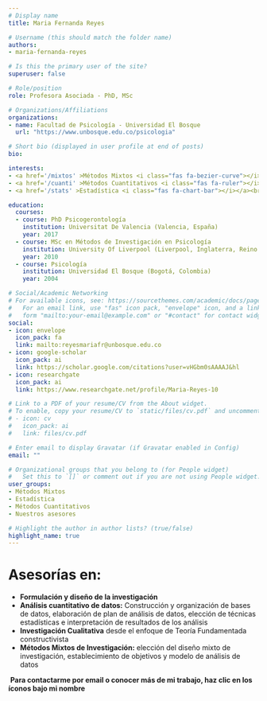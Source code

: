 ```yaml
---
# Display name
title: Maria Fernanda Reyes

# Username (this should match the folder name)
authors:
- maria-fernanda-reyes

# Is this the primary user of the site?
superuser: false

# Role/position
role: Profesora Asociada - PhD, MSc

# Organizations/Affiliations
organizations:
- name: Facultad de Psicología - Universidad El Bosque
  url: "https://www.unbosque.edu.co/psicologia"

# Short bio (displayed in user profile at end of posts)
bio: 

interests:
- <a href='/mixtos' >Métodos Mixtos <i class="fas fa-bezier-curve"></i></a><br />
- <a href='/cuanti' >Métodos Cuantitativos <i class="fas fa-ruler"></i></a><br />
- <a href='/stats' >Estadística <i class="fas fa-chart-bar"></i></a><br />

education:
  courses:
  - course: PhD Psicogerontología
    institution: Universitat De Valencia (Valencia, España)
    year: 2017
  - course: MSc en Métodos de Investigación en Psicología
    institution: University Of Liverpool (Liverpool, Inglaterra, Reino Unido)
    year: 2010
  - course: Psicología
    institution: Universidad El Bosque (Bogotá, Colombia)
    year: 2004

# Social/Academic Networking
# For available icons, see: https://sourcethemes.com/academic/docs/page-builder/#icons
#   For an email link, use "fas" icon pack, "envelope" icon, and a link in the
#   form "mailto:your-email@example.com" or "#contact" for contact widget.
social:
- icon: envelope
  icon_pack: fa
  link: mailto:reyesmariafr@unbosque.edu.co
- icon: google-scholar
  icon_pack: ai
  link: https://scholar.google.com/citations?user=vHGbm0sAAAAJ&hl
- icon: researchgate
  icon_pack: ai
  link: https://www.researchgate.net/profile/Maria-Reyes-10

# Link to a PDF of your resume/CV from the About widget.
# To enable, copy your resume/CV to `static/files/cv.pdf` and uncomment the lines below.
# - icon: cv
#   icon_pack: ai
#   link: files/cv.pdf

# Enter email to display Gravatar (if Gravatar enabled in Config)
email: ""

# Organizational groups that you belong to (for People widget)
#   Set this to `[]` or comment out if you are not using People widget.
user_groups:
- Métodos Mixtos
- Estadística
- Métodos Cuantitativos
- Nuestros asesores

# Highlight the author in author lists? (true/false)
highlight_name: true
---
```


# **Asesorías en:**

* **Formulación y diseño de la investigación**
* **Análisis cuantitativo de datos:** Construcción y organización de bases de datos, elaboración de plan de análisis de datos, elección de técnicas estadísticas e interpretación de resultados de los análisis
* **Investigación Cualitativa** desde el enfoque de Teoría Fundamentada constructivista
* **Métodos Mixtos de Investigación:** elección del diseño mixto de investigación,
establecimiento de objetivos y modelo de análisis de datos

<span style="color: #f68212;"><i class="fas fa-exclamation-circle"></i>&nbsp;</span>**Para contactarme por email o conocer más de mi trabajo, haz clic en los íconos bajo mi nombre**
